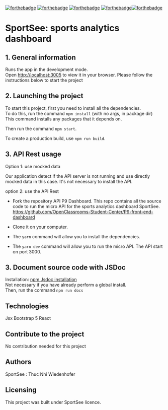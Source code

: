 [![forthebadge](https://forthebadge.com/images/badges/cc-0.svg)](https://forthebadge.com) [![forthebadge](./made-with-create-react-app.svg)](https://create-react-app.dev/)
[![forthebadge](./uses-recharts.svg)](https://recharts.org/en-US/) [![forthebadge](https://forthebadge.com/images/badges/uses-css.svg)](https://forthebadge.com)[![forthebadge](https://forthebadge.com/images/badges/uses-git.svg)](https://forthebadge.com)

# SportSee: sports analytics dashboard

## 1. General information

Runs the app in the development mode.\
Open [http://localhost:3005](http://localhost:3005) to view it in your browser.
Please follow the instructions below to start the project

## 2. Launching the project

To start this project, first you need to install all the dependencies.  
To do this, run the command `npm install` (with no args, in package dir)  
This command installs any packages that it depends on.

Then run the command `npm start`.

To create a production build, use `npm run build`.

## 3. API Rest usage

Option 1: use mocked data

Our application detect if the API server is not running and use directly mocked data in this case. It's not necessary to install the API.

option 2: use the API Rest

- Fork the repository API P9 Dashboard. This repo contains all the source code to run the micro API for the sports analytics dashboard SportSee.
  https://github.com/OpenClassrooms-Student-Center/P9-front-end-dashboard

- Clone it on your computer.

- The `yarn` command will allow you to install the dependencies.

- The `yarn dev` command will allow you to run the micro API. The API start on port 3000.

## 3. Document source code with JSDoc

Installation: [npm Jsdoc installation](https://www.npmjs.com/package/jsdoc)  
Not necessary if you have already perform a global install.  
Then, run the command `npm run docs`

## Technologies

Jsx
Bootstrap 5
React

## Contribute to the project

No contribution needed for this project

## Authors

SportSee : Thuc Nhi Wiedenhofer

## Licensing

This project was built under SportSee licence.
